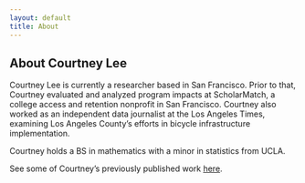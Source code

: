 ```yaml
---
layout: default
title: About
---
```


## About Courtney Lee

<p> Courtney Lee is currently a researcher based in San Francisco. 
Prior to that, Courtney evaluated and analyzed program impacts at ScholarMatch, 
a college access and retention nonprofit in San Francisco. 
Courtney also worked as an independent data journalist at the Los Angeles Times, 
examining Los Angeles County’s efforts in bicycle infrastructure implementation. 

Courtney holds a BS in mathematics with a minor in statistics from UCLA.

See some of Courtney’s previously published work [here](http://leecourt98.github.io/cv/#selected-work).

